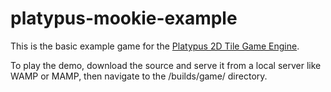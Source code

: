 platypus-mookie-example
=======================

This is the basic example game for the [Platypus 2D Tile Game Engine](https://github.com/PBS-KIDS/Platypus).

To play the demo, download the source and serve it from a local server like WAMP or MAMP, then navigate to the /builds/game/ directory.
